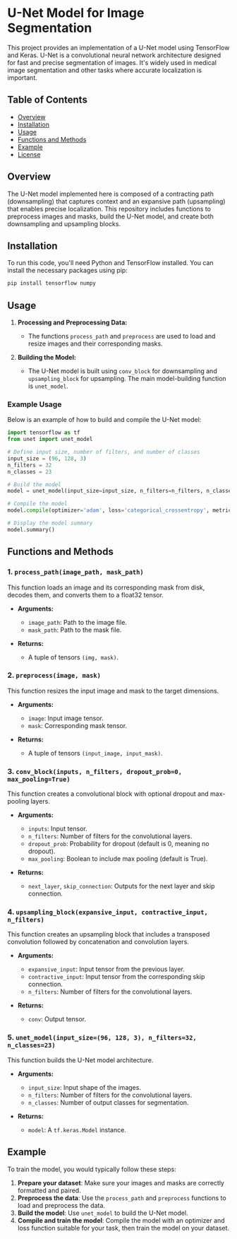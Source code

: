 # U-Net Model for Image Segmentation

This project provides an implementation of a U-Net model using TensorFlow and Keras. U-Net is a convolutional neural network architecture designed for fast and precise segmentation of images. It's widely used in medical image segmentation and other tasks where accurate localization is important.

## Table of Contents

- [Overview](#overview)
- [Installation](#installation)
- [Usage](#usage)
- [Functions and Methods](#functions-and-methods)
- [Example](#example)
- [License](#license)

## Overview

The U-Net model implemented here is composed of a contracting path (downsampling) that captures context and an expansive path (upsampling) that enables precise localization. This repository includes functions to preprocess images and masks, build the U-Net model, and create both downsampling and upsampling blocks.

## Installation

To run this code, you'll need Python and TensorFlow installed. You can install the necessary packages using pip:

```bash
pip install tensorflow numpy
```

## Usage

1. **Processing and Preprocessing Data:**
   - The functions `process_path` and `preprocess` are used to load and resize images and their corresponding masks.

2. **Building the Model:**
   - The U-Net model is built using `conv_block` for downsampling and `upsampling_block` for upsampling. The main model-building function is `unet_model`.

### Example Usage

Below is an example of how to build and compile the U-Net model:

```python
import tensorflow as tf
from unet import unet_model

# Define input size, number of filters, and number of classes
input_size = (96, 128, 3)
n_filters = 32
n_classes = 23

# Build the model
model = unet_model(input_size=input_size, n_filters=n_filters, n_classes=n_classes)

# Compile the model
model.compile(optimizer='adam', loss='categorical_crossentropy', metrics=['accuracy'])

# Display the model summary
model.summary()
```

## Functions and Methods

### 1. `process_path(image_path, mask_path)`

This function loads an image and its corresponding mask from disk, decodes them, and converts them to a float32 tensor.

- **Arguments:**
  - `image_path`: Path to the image file.
  - `mask_path`: Path to the mask file.

- **Returns:**
  - A tuple of tensors `(img, mask)`.

### 2. `preprocess(image, mask)`

This function resizes the input image and mask to the target dimensions.

- **Arguments:**
  - `image`: Input image tensor.
  - `mask`: Corresponding mask tensor.

- **Returns:**
  - A tuple of tensors `(input_image, input_mask)`.

### 3. `conv_block(inputs, n_filters, dropout_prob=0, max_pooling=True)`

This function creates a convolutional block with optional dropout and max-pooling layers.

- **Arguments:**
  - `inputs`: Input tensor.
  - `n_filters`: Number of filters for the convolutional layers.
  - `dropout_prob`: Probability for dropout (default is 0, meaning no dropout).
  - `max_pooling`: Boolean to include max pooling (default is True).

- **Returns:**
  - `next_layer`, `skip_connection`: Outputs for the next layer and skip connection.

### 4. `upsampling_block(expansive_input, contractive_input, n_filters)`

This function creates an upsampling block that includes a transposed convolution followed by concatenation and convolution layers.

- **Arguments:**
  - `expansive_input`: Input tensor from the previous layer.
  - `contractive_input`: Input tensor from the corresponding skip connection.
  - `n_filters`: Number of filters for the convolutional layers.

- **Returns:**
  - `conv`: Output tensor.

### 5. `unet_model(input_size=(96, 128, 3), n_filters=32, n_classes=23)`

This function builds the U-Net model architecture.

- **Arguments:**
  - `input_size`: Input shape of the images.
  - `n_filters`: Number of filters for the convolutional layers.
  - `n_classes`: Number of output classes for segmentation.

- **Returns:**
  - `model`: A `tf.keras.Model` instance.

## Example

To train the model, you would typically follow these steps:

1. **Prepare your dataset**: Make sure your images and masks are correctly formatted and paired.
2. **Preprocess the data**: Use the `process_path` and `preprocess` functions to load and preprocess the data.
3. **Build the model**: Use `unet_model` to build the U-Net model.
4. **Compile and train the model**: Compile the model with an optimizer and loss function suitable for your task, then train the model on your dataset.
